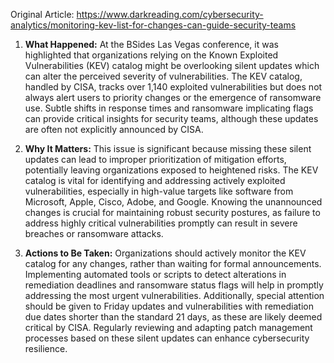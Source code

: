 Original Article: https://www.darkreading.com/cybersecurity-analytics/monitoring-kev-list-for-changes-can-guide-security-teams

1) **What Happened:**
At the BSides Las Vegas conference, it was highlighted that organizations relying on the Known Exploited Vulnerabilities (KEV) catalog might be overlooking silent updates which can alter the perceived severity of vulnerabilities. The KEV catalog, handled by CISA, tracks over 1,140 exploited vulnerabilities but does not always alert users to priority changes or the emergence of ransomware use. Subtle shifts in response times and ransomware implicating flags can provide critical insights for security teams, although these updates are often not explicitly announced by CISA.

2) **Why It Matters:**
This issue is significant because missing these silent updates can lead to improper prioritization of mitigation efforts, potentially leaving organizations exposed to heightened risks. The KEV catalog is vital for identifying and addressing actively exploited vulnerabilities, especially in high-value targets like software from Microsoft, Apple, Cisco, Adobe, and Google. Knowing the unannounced changes is crucial for maintaining robust security postures, as failure to address highly critical vulnerabilities promptly can result in severe breaches or ransomware attacks.

3) **Actions to Be Taken:**
Organizations should actively monitor the KEV catalog for any changes, rather than waiting for formal announcements. Implementing automated tools or scripts to detect alterations in remediation deadlines and ransomware status flags will help in promptly addressing the most urgent vulnerabilities. Additionally, special attention should be given to Friday updates and vulnerabilities with remediation due dates shorter than the standard 21 days, as these are likely deemed critical by CISA. Regularly reviewing and adapting patch management processes based on these silent updates can enhance cybersecurity resilience.